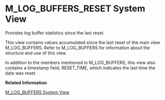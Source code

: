 <!-- loio20b4089475191014b872f271e678e579 -->

# M\_LOG\_BUFFERS\_RESET System View

Provides log buffer statistics since the last reset.



This view contains values accumulated since the last reset of the main view M\_LOG\_BUFFERS. Refer to M\_LOG\_BUFFERS for information about the structure and use of this view.

In addition to the members mentioned in M\_LOG\_BUFFERS, this view also contains a timestamp field, RESET\_TIME, which indicates the last time the data was reset.

**Related Information**  


[M\_LOG\_BUFFERS System View](m-log-buffers-system-view-20b3e49.md "Provides information about log buffer statistics.")

